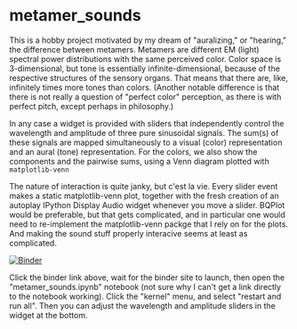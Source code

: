 # metamer_sounds
This is a hobby project motivated by my dream of "auralizing," or "hearing," the difference between metamers. 
Metamers are different EM (light) spectral power distributions with the same perceived color.
Color space is 3-dimensional, but tone is essentially infinite-dimensional, because of the respective structures of the sensory organs.
That means that there are, like, infinitely times more tones than colors.
(Another notable difference is that there is not really a question of "perfect color" perception, as there is with perfect pitch, except perhaps in philosophy.)

In any case a widget is provided with sliders that independently control the wavelength and amplitude of three pure sinusoidal signals.
The sum(s) of these signals are mapped simultaneously to a visual (color) representation and an aural (tone) representation. 
For the colors, we also show the components and the pairwise sums, using a Venn diagram plotted with `matplotlib-venn`

The nature of interaction is quite janky, but c'est la vie. 
Every slider event makes a static matplotlib-venn plot, together with the fresh creation of an autoplay IPython Display Audio widget whenever you move a slider.
BQPlot would be preferable, but that gets complicated, and in particular one would need to re-implement the matplotlib-venn packge that I rely on for the plots.
And making the sound stuff properly interacive seems at least as complicated.

[![Binder](https://mybinder.org/badge_logo.svg)](https://mybinder.org/v2/gh/ClayCampaigne/metamer_sounds/HEAD)

Click the binder link above, wait for the binder site to launch, then open the "metamer_sounds.ipynb" notebook (not sure why I can't get a link directly to the notebook working).
Click the "kernel" menu, and select "restart and run all". Then you can adjust the wavelength and amplitude sliders in the widget at the bottom.
